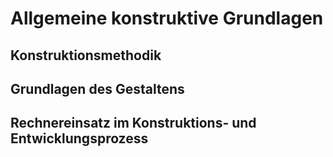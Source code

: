 # Allgemeine konstruktive Grundlagen

## Konstruktionsmethodik

## Grundlagen des Gestaltens

## Rechnereinsatz im Konstruktions- und Entwicklungsprozess